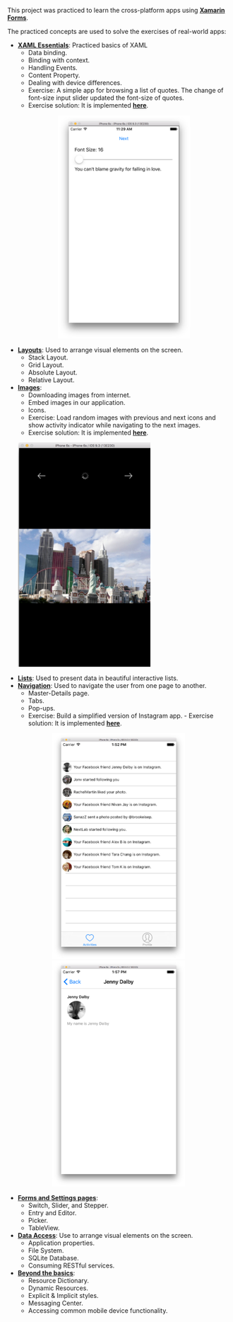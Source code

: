This project was practiced to learn the cross-platform apps using **[Xamarin Forms](https://dotnet.microsoft.com/apps/xamarin/xamarin-forms)**. 

The practiced concepts are used to solve the exercises of real-world apps:
- **[XAML Essentials](https://github.com/Ubaid45/XamarinForm_App/blob/master/HelloWorld/Basics)**: Practiced basics of XAML
     - Data binding.
     - Binding with context.
     - Handling Events.
     - Content Property.
     - Dealing with device differences.
     - Exercise: A simple app for browsing a list of quotes. The change of font-size input slider updated the font-size of quotes.
     - Exercise solution: It is implemented **[here](https://github.com/Ubaid45/XamarinForm_App/tree/master/HelloWorld/Exercises/XAML%20Essentials)**.
     <p align="center">
   <img src="https://github.com/Ubaid45/XamarinForm_App/blob/master/HelloWorld/Exercises/XAML%20Essentials/Quotes%20App.png"  width="300" />
</p>

- **[Layouts](https://github.com/Ubaid45/XamarinForm_App/tree/master/HelloWorld/Exercises/Layout)**: Used to arrange visual elements on the screen.
     - Stack Layout.
     - Grid Layout.
     - Absolute Layout.
     - Relative Layout.
- **[Images](https://github.com/Ubaid45/XamarinForm_App/blob/master/HelloWorld/Exercises/Images)**: 
     - Downloading images from internet.
     - Embed images in our application.
     - Icons.
     - Exercise: Load random images with previous and next icons and show activity indicator while navigating to the next images.
     - Exercise solution: It is implemented **[here](https://github.com/Ubaid45/XamarinForm_App/tree/master/HelloWorld/Exercises/Images)**.
      <p align="center">
  <img src="https://github.com/Ubaid45/XamarinForm_App/blob/master/HelloWorld/Exercises/Images/Images.png" width="300" />
</p>

- **[Lists](https://github.com/Ubaid45/XamarinForm_App/blob/master/HelloWorld/Exercises/List)**: Used to present data in beautiful interactive lists.
- **[Navigation](https://github.com/Ubaid45/XamarinForm_App/blob/master/HelloWorld/Exercises/Navigation)**: Used to navigate the user from one page to another.
     - Master-Details page.
     - Tabs.
     - Pop-ups.
     - Exercise: Build a simplified version of Instagram app.
      - Exercise solution: It is implemented **[here](https://github.com/Ubaid45/XamarinForm_App/tree/master/HelloWorld/Exercises/Navigation)**.
 <p align="center">
<img src="https://github.com/Ubaid45/XamarinForm_App/blob/master/HelloWorld/Exercises/Navigation/InstagramApp%20Screenshot%201.png" width="300"/> <img src="https://github.com/Ubaid45/XamarinForm_App/blob/master/HelloWorld/Exercises/Navigation/InstagramApp%20Screenshot%202.png" width="300"/>
     </p>
     
- **[Forms and Settings pages](https://github.com/Ubaid45/XamarinForm_App/blob/master/HelloWorld/Forms%20and%20Setting%20Pages)**:
     - Switch, Slider, and Stepper.
     - Entry and Editor.
     - Picker.
     - TableView.
- **[Data Access](https://github.com/Ubaid45/XamarinForm_App/blob/master/HelloWorld/Data%20Access)**: Use to arrange visual elements on the screen.
     - Application properties.
     - File System.
     - SQLite Database.
     - Consuming RESTful services.
- **[Beyond the basics](https://github.com/Ubaid45/XamarinForm_App/tree/master/HelloWorld/Beyond%20the%20basics)**:
     - Resource Dictionary.
     - Dynamic Resources.
     - Explicit & Implicit styles.
     - Messaging Center.
     - Accessing common mobile device functionality.
